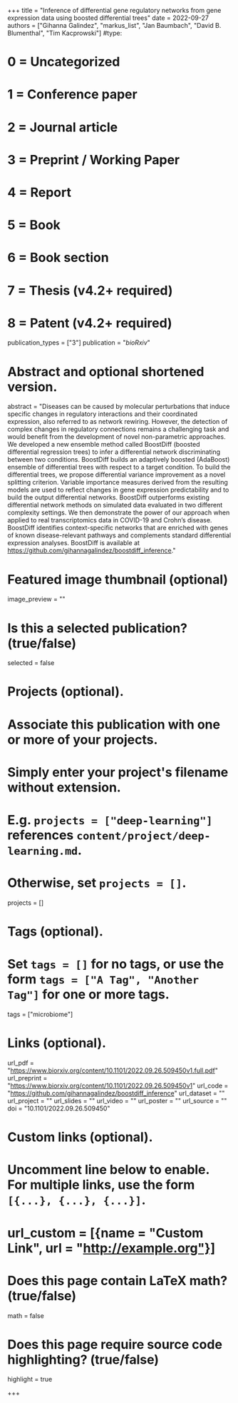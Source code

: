 +++
title = "Inference of differential gene regulatory networks from gene expression data using boosted differential trees"
date = 2022-09-27
authors = ["Gihanna Galindez", "markus_list", "Jan Baumbach", "David B. Blumenthal", "Tim Kacprowski"]
#type:
#    0 = Uncategorized
#    1 = Conference paper
#    2 = Journal article
#    3 = Preprint / Working Paper
#    4 = Report
#    5 = Book
#    6 = Book section
#    7 = Thesis (v4.2+ required)
#    8 = Patent (v4.2+ required)
publication_types = ["3"]
publication = "*bioRxiv*"

# Abstract and optional shortened version.
abstract = "Diseases can be caused by molecular perturbations that induce specific changes in regulatory interactions and their coordinated expression, also referred to as network rewiring. However, the detection of complex changes in regulatory connections remains a challenging task and would benefit from the development of novel non-parametric approaches. We developed a new ensemble method called BoostDiff (boosted differential regression trees) to infer a differential network discriminating between two conditions. BoostDiff builds an adaptively boosted (AdaBoost) ensemble of differential trees with respect to a target condition. To build the differential trees, we propose differential variance improvement as a novel splitting criterion. Variable importance measures derived from the resulting models are used to reflect changes in gene expression predictability and to build the output differential networks. BoostDiff outperforms existing differential network methods on simulated data evaluated in two different complexity settings. We then demonstrate the power of our approach when applied to real transcriptomics data in COVID-19 and Crohn’s disease. BoostDiff identifies context-specific networks that are enriched with genes of known disease-relevant pathways and complements standard differential expression analyses. BoostDiff is available at https://github.com/gihannagalindez/boostdiff_inference."

# Featured image thumbnail (optional)
image_preview = ""

# Is this a selected publication? (true/false)
selected = false

# Projects (optional).
#   Associate this publication with one or more of your projects.
#   Simply enter your project's filename without extension.
#   E.g. `projects = ["deep-learning"]` references `content/project/deep-learning.md`.
#   Otherwise, set `projects = []`.
projects = []

# Tags (optional).
#   Set `tags = []` for no tags, or use the form `tags = ["A Tag", "Another Tag"]` for one or more tags.
tags = ["microbiome"]

# Links (optional).
url_pdf = "https://www.biorxiv.org/content/10.1101/2022.09.26.509450v1.full.pdf"
url_preprint = "https://www.biorxiv.org/content/10.1101/2022.09.26.509450v1"
url_code = "https://github.com/gihannagalindez/boostdiff_inference"
url_dataset = ""
url_project = ""
url_slides = ""
url_video = ""
url_poster = ""
url_source = ""
doi = "10.1101/2022.09.26.509450"

# Custom links (optional).
#   Uncomment line below to enable. For multiple links, use the form `[{...}, {...}, {...}]`.
# url_custom = [{name = "Custom Link", url = "http://example.org"}]

# Does this page contain LaTeX math? (true/false)
math = false

# Does this page require source code highlighting? (true/false)
highlight = true

+++
